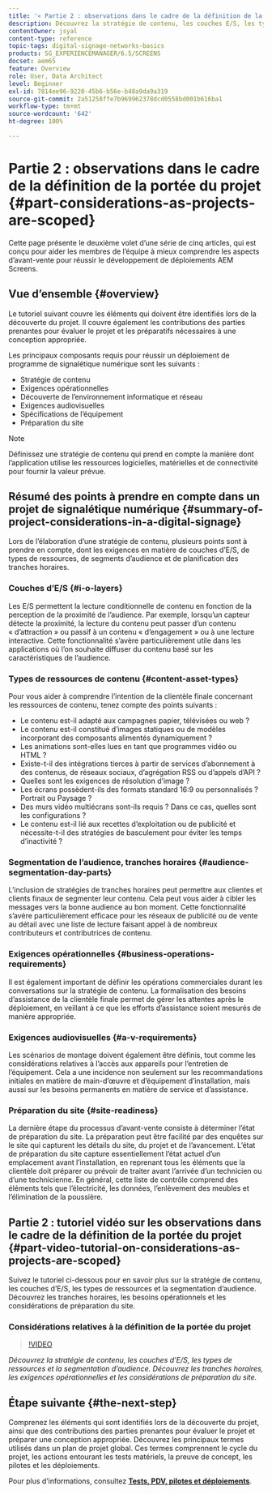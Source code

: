 ```yaml
---
title: '« Partie 2 : observations dans le cadre de la définition de la portée du projet »'
description: Découvrez la stratégie de contenu, les couches E/S, les types de ressources et la segmentation d’audience dans AEM Screens. Découvrez les parties de la journée, les exigences opérationnelles et les considérations de préparation du site.
contentOwner: jsyal
content-type: reference
topic-tags: digital-signage-networks-basics
products: SG_EXPERIENCEMANAGER/6.5/SCREENS
docset: aem65
feature: Overview
role: User, Data Architect
level: Beginner
exl-id: 7814ee96-9220-45b6-b56e-b48a9da9a319
source-git-commit: 2a51258ffe7b969962378dcd0558bd001b616ba1
workflow-type: tm+mt
source-wordcount: '642'
ht-degree: 100%

---
```


# Partie 2 : observations dans le cadre de la définition de la portée du projet {#part-considerations-as-projects-are-scoped}

Cette page présente le deuxième volet d’une série de cinq articles, qui est conçu pour aider les membres de l’équipe à mieux comprendre les aspects d’avant-vente pour réussir le développement de déploiements AEM Screens.

## Vue d’ensemble {#overview}

Le tutoriel suivant couvre les éléments qui doivent être identifiés lors de la découverte du projet. Il couvre également les contributions des parties prenantes pour évaluer le projet et les préparatifs nécessaires à une conception appropriée.

Les principaux composants requis pour réussir un déploiement de programme de signalétique numérique sont les suivants :

* Stratégie de contenu
* Exigences opérationnelles
* Découverte de l’environnement informatique et réseau
* Exigences audiovisuelles
* Spécifications de l’équipement
* Préparation du site

>[!NOTE]
>
>Définissez une stratégie de contenu qui prend en compte la manière dont l’application utilise les ressources logicielles, matérielles et de connectivité pour fournir la valeur prévue.

## Résumé des points à prendre en compte dans un projet de signalétique numérique {#summary-of-project-considerations-in-a-digital-signage}

Lors de l’élaboration d’une stratégie de contenu, plusieurs points sont à prendre en compte, dont les exigences en matière de couches d’E/S, de types de ressources, de segments d’audience et de planification des tranches horaires.

### Couches d’E/S {#i-o-layers}

Les E/S permettent la lecture conditionnelle de contenu en fonction de la perception de la proximité de l’audience. Par exemple, lorsqu’un capteur détecte la proximité, la lecture du contenu peut passer d’un contenu « d’attraction » ou passif à un contenu « d’engagement » ou à une lecture interactive. Cette fonctionnalité s’avère particulièrement utile dans les applications où l’on souhaite diffuser du contenu basé sur les caractéristiques de l’audience.

### Types de ressources de contenu {#content-asset-types}

Pour vous aider à comprendre l’intention de la clientèle finale concernant les ressources de contenu, tenez compte des points suivants :

* Le contenu est-il adapté aux campagnes papier, télévisées ou web ?
* Le contenu est-il constitué d’images statiques ou de modèles incorporant des composants alimentés dynamiquement ?
* Les animations sont-elles lues en tant que programmes vidéo ou HTML ?
* Existe-t-il des intégrations tierces à partir de services d’abonnement à des contenus, de réseaux sociaux, d’agrégation RSS ou d’appels d’API ?
* Quelles sont les exigences de résolution d’image ?
* Les écrans possèdent-ils des formats standard 16:9 ou personnalisés ? Portrait ou Paysage ?
* Des murs vidéo multiécrans sont-ils requis ? Dans ce cas, quelles sont les configurations ?
* Le contenu est-il lié aux recettes d’exploitation ou de publicité et nécessite-t-il des stratégies de basculement pour éviter les temps d’inactivité ?

### Segmentation de l’audience, tranches horaires {#audience-segmentation-day-parts}

L’inclusion de stratégies de tranches horaires peut permettre aux clientes et clients finaux de segmenter leur contenu. Cela peut vous aider à cibler les messages vers la bonne audience au bon moment. Cette fonctionnalité s’avère particulièrement efficace pour les réseaux de publicité ou de vente au détail avec une liste de lecture faisant appel à de nombreux contributeurs et contributrices de contenu.

### Exigences opérationnelles {#business-operations-requirements}

Il est également important de définir les opérations commerciales durant les conversations sur la stratégie de contenu. La formalisation des besoins d’assistance de la clientèle finale permet de gérer les attentes après le déploiement, en veillant à ce que les efforts d’assistance soient mesurés de manière appropriée.

### Exigences audiovisuelles {#a-v-requirements}

Les scénarios de montage doivent également être définis, tout comme les considérations relatives à l’accès aux appareils pour l’entretien de l’équipement. Cela a une incidence non seulement sur les recommandations initiales en matière de main-d’œuvre et d’équipement d’installation, mais aussi sur les besoins permanents en matière de service et d’assistance.

### Préparation du site {#site-readiness}

La dernière étape du processus d’avant-vente consiste à déterminer l’état de préparation du site. La préparation peut être facilité par des enquêtes sur le site qui capturent les détails du site, du projet et de l’avancement. L’état de préparation du site capture essentiellement l’état actuel d’un emplacement avant l’installation, en reprenant tous les éléments que la clientèle doit préparer ou prévoir de traiter avant l’arrivée d’un technicien ou d’une technicienne. En général, cette liste de contrôle comprend des éléments tels que l’électricité, les données, l’enlèvement des meubles et l’élimination de la poussière.

## Partie 2 : tutoriel vidéo sur les observations dans le cadre de la définition de la portée du projet {#part-video-tutorial-on-considerations-as-projects-are-scoped}

Suivez le tutoriel ci-dessous pour en savoir plus sur la stratégie de contenu, les couches d’E/S, les types de ressources et la segmentation d’audience. Découvrez les tranches horaires, les besoins opérationnels et les considérations de préparation du site.

### Considérations relatives à la définition de la portée du projet

>[!VIDEO](https://video.tv.adobe.com/v/28380)

*Découvrez la stratégie de contenu, les couches d’E/S, les types de ressources et la segmentation d’audience. Découvrez les tranches horaires, les exigences opérationnelles et les considérations de préparation du site.*

## Étape suivante {#the-next-step}

Comprenez les éléments qui sont identifiés lors de la découverte du projet, ainsi que des contributions des parties prenantes pour évaluer le projet et préparer une conception appropriée. Découvrez les principaux termes utilisés dans un plan de projet global. Ces termes comprennent le cycle du projet, les actions entourant les tests matériels, la preuve de concept, les pilotes et les déploiements.

Pour plus d’informations, consultez **[Tests, PDV, pilotes et déploiements](testing-pocs-pilots-rollouts.md)**.
